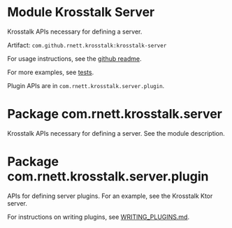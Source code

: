 # Module Krosstalk Server

Krosstalk APIs necessary for defining a server.

Artifact: `com.github.rnett.krosstalk:krosstalk-server`

For usage instructions, see the [github readme](./../../README.md#krosstalk-a-pure-kotlin-pluggable-rpc-library).

For more examples, see [tests](./../../tests).

Plugin APIs are in `com.rnett.krosstalk.server.plugin`.

# Package com.rnett.krosstalk.server

Krosstalk APIs necessary for defining a server. See the module description.

# Package com.rnett.krosstalk.server.plugin

APIs for defining server plugins. For an example, see the Krosstalk Ktor server.

For instructions on writing plugins, see [WRITING_PLUGINS.md](./../../WRITING_PLUGINS.md#writing-krosstalk-plugins).